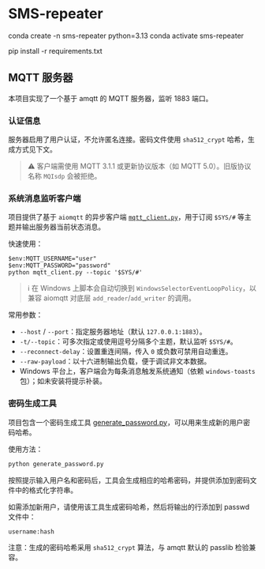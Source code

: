 # SMS-repeater

conda create -n sms-repeater python=3.13
conda activate sms-repeater

pip install -r requirements.txt

## MQTT 服务器

本项目实现了一个基于 amqtt 的 MQTT 服务器，监听 1883 端口。

### 认证信息

服务器启用了用户认证，不允许匿名连接。密码文件使用 `sha512_crypt` 哈希，生成方式见下文。

> ⚠️ 客户端需使用 MQTT 3.1.1 或更新协议版本（如 MQTT 5.0）。旧版协议名称 `MQIsdp` 会被拒绝。

### 系统消息监听客户端

项目提供了基于 `aiomqtt` 的异步客户端 [`mqtt_client.py`](file://c%3A/workspace/github/SMS-repeater/mqtt_client.py)，用于订阅 `$SYS/#` 等主题并输出服务器当前状态消息。

快速使用：

```pwsh
$env:MQTT_USERNAME="user"
$env:MQTT_PASSWORD="password"
python mqtt_client.py --topic '$SYS/#'
```

> ℹ️ 在 Windows 上脚本会自动切换到 `WindowsSelectorEventLoopPolicy`，以兼容 aiomqtt 对底层 `add_reader`/`add_writer` 的调用。

常用参数：

- `--host` / `--port`：指定服务器地址（默认 `127.0.0.1:1883`）。
- `-t/--topic`：可多次指定或使用逗号分隔多个主题，默认监听 `$SYS/#`。
- `--reconnect-delay`：设置重连间隔，传入 `0` 或负数可禁用自动重连。
- `--raw-payload`：以十六进制输出负载，便于调试非文本数据。
- Windows 平台上，客户端会为每条消息触发系统通知（依赖 `windows-toasts` 包）；如未安装将提示补装。

### 密码生成工具

项目包含一个密码生成工具 [generate_password.py](file://c%3A/workspace/github/SMS-repeater/generate_password.py)，可以用来生成新的用户密码哈希。

使用方法：
```bash
python generate_password.py
```

按照提示输入用户名和密码后，工具会生成相应的哈希密码，并提供添加到密码文件中的格式化字符串。

如需添加新用户，请使用该工具生成密码哈希，然后将输出的行添加到 passwd 文件中：

```
username:hash
```

注意：生成的密码哈希采用 `sha512_crypt` 算法，与 amqtt 默认的 passlib 检验兼容。